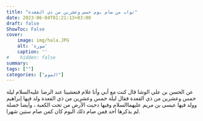 ```yaml
---
title: "ثواب من صام يوم خمس وعشرين من ذي القعدة"
date: 2023-06-04T01:21:13+03:00
draft: false
ShowToc: False
cover:
    image: img/hala.JPG
    alt: 'صورة'
    caption: ''
#    hidden: false
summary: 
tags: [""]
categories: ["الصوم"]
---
```


عن الحسن بن علي
الوشا قال كنت مع أبي وأنا غلام فتعشينا عند الرضا عليه‌السلام ليلة خمس
وعشرين من ذي القعدة فقال ليلة خمس وعشرين من ذي القعدة ولد
فيها إبراهيم وولد فيها عيسى بن مريم عليهما‌السلام وفيها دحيت الأرض
من تحت الكعبة ، وأيضا خصلة لم يذكرها أحد فمن صام ذلك اليوم
كان كمن صام ستين شهرا.

